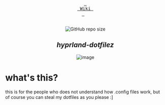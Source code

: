 <div align="center">
<br>
  <a href="https://github.com/pinitik1906/dotfiles/wiki"><kbd> <br> Wiki <br> </kbd></a>&ensp;&ensp;
</div><br>

<div align="center">

![GitHub repo size](https://img.shields.io/github/repo-size/pinitik1906/dotfiles)

## *hyprland-dotfilez*

![image](https://github.com/user-attachments/assets/474ce311-72a8-4ee9-bd9b-e68a4fec9152)

</div>

# what's this?
this is for the people who does not understand how .config files work, but of course you can steal my dotfiles as you please :]
